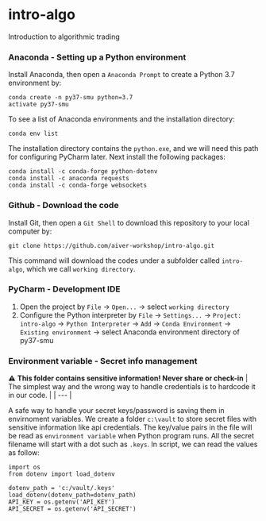 # intro-algo
Introduction to algorithmic trading


### Anaconda - Setting up a Python environment

Install Anaconda, then open a `Anaconda Prompt` to create a Python 3.7 environment by:
```
conda create -n py37-smu python=3.7
activate py37-smu
```
To see a list of Anaconda environments and the installation directory:
```
conda env list
```
The installation directory contains the `python.exe`, and we will need this path for configuring PyCharm later.
Next install the following packages:
```
conda install -c conda-forge python-dotenv
conda install -c anaconda requests
conda install -c conda-forge websockets
```

### Github - Download the code
Install Git, then open a `Git Shell` to download this repository to your local computer by:
```
git clone https://github.com/aiver-workshop/intro-algo.git
```
This command will download the codes under a subfolder called `intro-algo`, which we call `working directory`.

### PyCharm - Development IDE
1. Open the project by `File` -> `Open...` -> select `working directory`
2. Configure the Python interpreter by `File` -> `Settings...` -> `Project: intro-algo` -> `Python Interpreter` -> `Add` -> `Conda Environment` -> `Existing environment` -> select Anaconda environment directory of py37-smu

### Environment variable - Secret info management
:warning: **This folder contains sensitive information! Never share or check-in**
| The simplest way and the wrong way to handle credentials is to hardcode it in our code. |
| --- |
 

A safe way to handle your secret keys/password is saving them in envirnoment variables. 
We create a folder `c:\vault` to store secret files with sensitive information like api credentials. The key/value pairs in the file will be read as `environment variable` when Python program runs. All the secret filename will start with a dot such as `.keys`. In script, we can read the values as follow:
```
import os
from dotenv import load_dotenv

dotenv_path = 'c:/vault/.keys'
load_dotenv(dotenv_path=dotenv_path)
API_KEY = os.getenv('API_KEY')
API_SECRET = os.getenv('API_SECRET')
```




